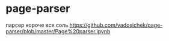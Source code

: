 # page-parser
парсер короче
вся соль https://github.com/vadosichek/page-parser/blob/master/Page%20parser.ipynb

